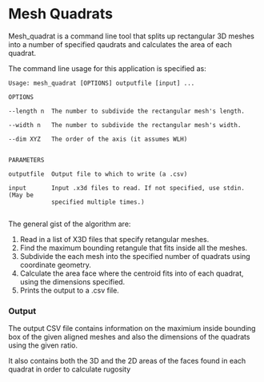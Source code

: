 # Mesh Quadrats

Mesh_quadrat is a command line tool that splits up rectangular 3D meshes into a number of specified qaudrats and calculates the area of each quadrat.

The command line usage for this application is specified as:

```
Usage: mesh_quadrat [OPTIONS] outputfile [input] ...

OPTIONS

--length n  The number to subdivide the rectangular mesh's length.

--width n   The number to subdivide the rectangular mesh's width.

--dim XYZ   The order of the axis (it assumes WLH)


PARAMETERS

outputfile  Output file to which to write (a .csv)

input       Input .x3d files to read. If not specified, use stdin. (May be
            specified multiple times.)
            
```

The general gist of the algorithm are:  
1. Read in a list of X3D files that specify retangular meshes.    
2. Find the maximum bounding retangule that fits inside all the meshes.  
3. Subdivide the each mesh into the specified number of quadrats using coordinate geometry.  
4. Calculate the area face where the centroid fits into of each quadrat, using the dimensions specified.  
5. Prints the output to a .csv file.  

### Output 
The output CSV file contains information on the maximium inside bounding box of the given aligned meshes and
also the dimensions of the quadrats using the given ratio.  
  
It also contains both the 3D and the 2D areas of the faces found in each quadrat in order to calculate rugosity



